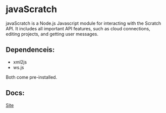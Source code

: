 # javaScratch
javaScratch is a Node.js Javascript module for interacting with the Scratch API. It includes all important API features, such as cloud connections, editing projects, and getting user messages.

## Dependenceis:
- xml2js
- ws.js

Both come pre-installed.

## Docs:
[Site](ahypnoman.github.io/javaScratch.html?tab=documentation)
